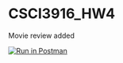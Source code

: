 # CSCI3916_HW4

Movie review added

[![Run in Postman](https://run.pstmn.io/button.svg)](https://app.getpostman.com/run-collection/1fe6698887fc4f2d7ad5)
